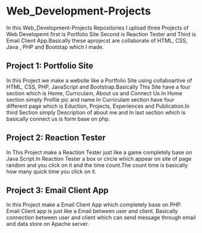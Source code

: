 # Web_Development-Projects
In this Web_Development-Projects Repositories I upload three Projects of Web Developemt first is Portfolio Site Second is Reaction Tester 
and Third is Email Client App.Basically these aprojecst are collaborate of HTML, CSS, Java , PHP and Bootstap which I made.

## Project 1: Portfolio Site
In this Project we make a website like a Portfolio Site using collaboartive of HTML, CSS, PHP, JavaScript and Bootstrap.Basically This 
Site have a four section which is Home, Curriculam, About us and Connect Us.In Home section simply Profile pic and name In Curriculam 
section have four different page which is Eduction, Projects, Experiences and Publication.In third Section simply Description of about 
me and In last section which is basically connect us is form base on php.

## Project 2: Reaction Tester
In This Project make a Reaction Tester just like a game completely base on Java Script.In Reaction Tester a box or circle which appear on 
site of page random and you click on it and the time count.The count time is basically how many quick time you click on it.

## Project 3: Email Client App
In this Project make a Email Client App which completely base on PHP. Email Client app is just like a Email between user and client. 
Basically connection between user and client which can send message through email and data store on Apache server.
